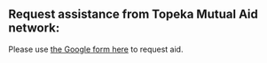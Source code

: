 ## Request assistance from Topeka Mutual Aid network:

Please use [the Google form here](https://forms.gle/GY2tqejU6AgBmgwt6) to request aid. 
